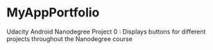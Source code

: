 # MyAppPortfolio
Udacity Android Nanodegree Project 0 : Displays buttons for different projects throughout the Nanodegree course
